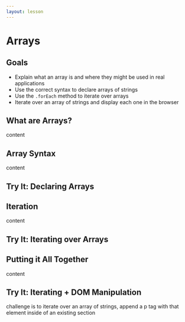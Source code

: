 ```yaml
---
layout: lesson
---
```


# Arrays

## Goals

- Explain what an array is and where they might be used in real applications
- Use the correct syntax to declare arrays of strings
- Use the `.forEach` method to iterate over arrays
- Iterate over an array of strings and display each one in the browser

## What are Arrays?

content

## Array Syntax

content

<div class="try-it-new">
  <h2>Try It: Declaring Arrays</h2>
</div>

## Iteration

content

<div class="try-it-new">
  <h2>Try It: Iterating over Arrays</h2>
</div>

## Putting it All Together

content

<div class="try-it-new">
  <h2>Try It: Iterating + DOM Manipulation</h2>
  challenge is to iterate over an array of strings,
  append a p tag with that element inside of an existing section
</div>
